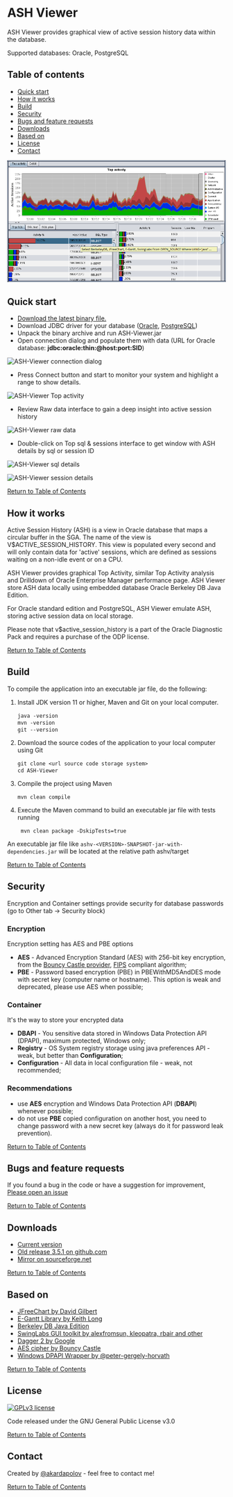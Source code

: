 # ASH Viewer

ASH Viewer provides graphical view of active session history data within the database.

Supported databases: Oracle, PostgreSQL

## Table of contents

- [Quick start](#quick-start)
- [How it works](#how-it-works)
- [Build](#build)
- [Security](#security)
- [Bugs and feature requests](#bugs-and-feature-requests)
- [Downloads](#downloads)
- [Based on](#based-on)
- [License](#license)
- [Contact](#contact)

![ASH-Viewer](media/main.png)

## Quick start
- [Download the latest binary file.](https://github.com/akardapolov/ASH-Viewer/releases)
- Download JDBC driver for your database ([Oracle](https://www.oracle.com/database/technologies/appdev/jdbc-downloads.html), [PostgreSQL](https://jdbc.postgresql.org/download.html))
- Unpack the binary archive and run ASH-Viewer.jar
- Open connection dialog and populate them with data (URL for Oracle database: **jdbc:oracle:thin:@host:port:SID**)

 ![ASH-Viewer connection dialog](media/connection.png)
- Press Connect button and start to monitor your system and highlight a range to show details.

 ![ASH-Viewer Top activity](media/top.png)
- Review Raw data interface to gain a deep insight into active session history

![ASH-Viewer raw data](media/raw.png)
- Double-click on Top sql & sessions interface to get window with ASH details by sql or session ID

 ![ASH-Viewer sql details](media/sql.png)

 ![ASH-Viewer session details](media/session.png)

[Return to Table of Contents](#table-of-contents)

## How it works
Active Session History (ASH) is a view in Oracle database that maps a circular buffer in the SGA.
  The name of the view is V$ACTIVE_SESSION_HISTORY. This view is populated every second
  and will only contain data for 'active' sessions, which are defined as sessions
  waiting on a non-idle event or on a CPU.
  
ASH Viewer provides graphical Top Activity, similar Top Activity analysis and Drilldown
    of Oracle Enterprise Manager performance page. ASH Viewer store ASH data locally using
    embedded database Oracle Berkeley DB Java Edition.
    
For Oracle standard edition and PostgreSQL, ASH Viewer emulate ASH, storing active session data on local storage.
  
Please note that v$active_session_history is a part of the Oracle Diagnostic Pack and requires a purchase of the ODP license.

[Return to Table of Contents](#table-of-contents)

## Build

To compile the application into an executable jar file, do the following:

1. Install JDK version 11 or higher, Maven and Git on your local computer.
    ```shell
    java -version  
    mvn -version
    git --version 
    ``` 
2. Download the source codes of the application to your local computer using Git

    ```shell
    git clone <url source code storage system>
    cd ASH-Viewer
    ```

3. Compile the project using Maven
    ```shell
    mvn clean compile
   ```

4. Execute the Maven command to build an executable jar file with tests running
    ```shell
     mvn clean package -DskipTests=true 
    ```

An executable jar file like `ashv-<VERSION>-SNAPSHOT-jar-with-dependencies.jar` will be located at the relative path ashv/target

[Return to Table of Contents](#table-of-contents)

## Security
Encryption and Container settings provide security for database passwords (go to Other tab -> Security block)

### Encryption
Encryption setting has AES and PBE options
- **AES** - Advanced Encryption Standard (AES) with 256-bit key encryption, from the [Bouncy Castle provider](https://www.bouncycastle.org/), [FIPS](https://www.nist.gov/standardsgov/compliance-faqs-federal-information-processing-standards-fips#:~:text=are%20FIPS%20developed%3F-,What%20are%20Federal%20Information%20Processing%20Standards%20(FIPS)%3F,by%20the%20Secretary%20of%20Commerce.) compliant algorithm;
- **PBE** - Password based encryption (PBE) in PBEWithMD5AndDES mode with secret key (computer name or hostname). This option is weak and deprecated, please use AES when possible;

### Container
It's the way to store your encrypted data
- **DBAPI** - You sensitive data stored in Windows Data Protection API (DPAPI), maximum protected, Windows only;
- **Registry** - OS System registry storage using java preferences API - weak, but better than **Configuration**;
- **Configuration** - All data in local configuration file - weak, not recommended;

### Recommendations 
- use **AES** encryption and Windows Data Protection API (**DBAPI**) whenever possible;
- do not use **PBE** copied configuration on another host, you need to change password with a new secret key (always do it for password leak prevention).

[Return to Table of Contents](#table-of-contents)

## Bugs and feature requests
If you found a bug in the code or have a suggestion for improvement, [Please open an issue](https://github.com/akardapolov/ASH-Viewer/issues)  

[Return to Table of Contents](#table-of-contents)
 
## Downloads
- [Current version](https://github.com/akardapolov/ASH-Viewer/releases)
- [Old release 3.5.1 on github.com](https://github.com/akardapolov/ASH-Viewer/releases/tag/v3.5.1)
- [Mirror on sourceforge.net](https://sourceforge.net/projects/ashv/files/)   

[Return to Table of Contents](#table-of-contents)

## Based on
- [JFreeChart by David Gilbert](http://www.jfree.org)
- [E-Gantt Library by Keith Long](https://github.com/akardapolov/ASH-Viewer/tree/master/egantt)
- [Berkeley DB Java Edition](http://www.oracle.com/database/berkeley-db)
- [SwingLabs GUI toolkit by alexfromsun, kleopatra, rbair and other](https://en.wikipedia.org/wiki/SwingLabs)
- [Dagger 2 by Google](https://dagger.dev/)
- [AES cipher by Bouncy Castle](https://www.bouncycastle.org/)
- [Windows DPAPI Wrapper by @peter-gergely-horvath](https://github.com/peter-gergely-horvath/windpapi4j)

[Return to Table of Contents](#table-of-contents)

## License
[![GPLv3 license](https://img.shields.io/badge/License-GPLv3-blue.svg)](http://perso.crans.org/besson/LICENSE.html)

  Code released under the GNU General Public License v3.0

[Return to Table of Contents](#table-of-contents)

## Contact
  Created by [@akardapolov](mailto:akardapolov@gmail.com) - feel free to contact me!

[Return to Table of Contents](#table-of-contents)
